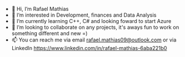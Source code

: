 - 👋 Hi, I’m Rafael Mathias
- 👀 I’m interested in Development, finances and Data Analysis
- 🌱 I’m currently learning C++, C# and looking foward to start Azure
- 💞️ I’m looking to collaborate on any projects, it's aways fun to work on something different and new =) 
- 📫 You can reach me via email rafael.mathias09@outlook.com or via LinkedIn https://www.linkedin.com/in/rafael-mathias-6aba221b0 

<!---
RafaelMathias09/RafaelMathias09 is a ✨ special ✨ repository because its `README.md` (this file) appears on your GitHub profile.
You can click the Preview link to take a look at your changes.
--->

